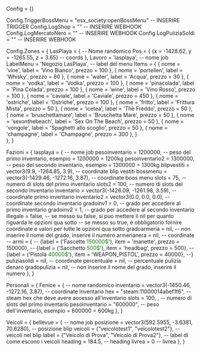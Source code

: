 Config = {}

Config.TriggerBossMenu = "esx_society:openBossMenu" -- INSERIRE TRIGGER
Config.LogShop = "" -- INSERIRE WEBHOOK
Config.LogMercatoNero = "" -- INSERIRE WEBHOOK
Config.LogPuliziaSoldi = "" -- INSERIRE WEBHOOK

Config.Zones = {
    LasPlaya = { -- Nome randomico
        Pos = {
            {x = -1428.62, y = -1265.55, z = 3.65} -- coords
        },
        Lavoro = 'lasplaya', -- nome job
        LabelMenu = 'Negozio LasPlaya', -- label del menu
        Items = {
            { nome = 'vine', label = 'Vino Bianco', prezzo = 100 },
            { nome = 'portellen', label = 'Whisky', prezzo = 80 },
            { nome = 'water', label = 'Acqua', prezzo = 30 },
            { nome = 'vodka', label = 'Vodka', prezzo = 100 },
            { nome = 'pinacolada', label = 'Pina Colada', prezzo = 100 },
            { nome = 'wine', label = 'Vino Rosso', prezzo = 100 },
            { nome = 'caviale', label = 'Caviale', prezzo = 450 },
            { nome = 'ostriche', label = 'Ostriche', prezzo = 100 },
            { nome = 'fritto', label = 'Frittura Mista', prezzo = 50 },
            { nome = 'icetea', label = 'Thè Freddo', prezzo = 50 },
            { nome = 'bruschettamare', label = 'Bruschetta Mare', prezzo = 50 },
            { nome = 'sexonthebeach', label = 'Sex On The Beach', prezzo = 50 },
            { nome = 'vongole', label = 'Spaghetti allo scoglio', prezzo = 50 },
            { nome = 'champagne', label = 'Champagne', prezzo = 300 },
        }				
    },
}

Fazioni = {
     lasplaya = { -- nome job
         pesoinventario = 1200000, -- peso del primo inventario, esempio = 1200000 = 1200kg
         pesoinventario2 = 1300000, -- peso del secondo inventario, esempio = 1300000 = 1300kg
         blipvestiti = vector3(9.9, -1264.85, 3.9), -- coordinate blip vestiti
         bossmenu = vector3(-1429.46, -1272.16, 3.87), -- coordinate boos menu
         slots = 75, -- numero di slots del primo inventario
         slots2 = 100, -- numero di slots del secondo inventario
         inventario = vector3(-1426.09, -1261.98, 3.59), -- coordinate primo inventario
         inventario2 = vector3(0.0, 0.0, 0.0), -- coordinate secondo inventario
         gradoinv1 = 0, -- grado per accedere al primo inventario
         gradoinv2 = 1, -- grado per accedere al secondo inventario
         illegale = false, -- se messo su false, si puo mettere il nil per quanto riguarda le opzioni qua sotto
                           -- se messo su true, è obbligatorio fornire coordinate e valori per tutte le opzioni qua sotto
         gradoarmeria = nil, -- non inserire il nome del grado, inserire il numero
         armerianera = nil, -- coordinate
        -- armi = {
       --     {label = ('Fascette <span style="color:green;">150000$</span>'), item = 'manette', prezzo = 150000},
        --    {label = ('Sacchetto <span style="color:green;">500$</span>'), item = 'headbag', prezzo = 500},
        --    {label = ('Pistola <span style="color:green;">40000$</span>'), item = 'WEAPON_PISTOL', prezzo = 40000},
        --}
        puliziasoldi = nil, -- coordinate
        percentuale = nil, -- percentuale pulizia denaro
        gradopulizia = nil, -- non inserire il nome del grado, inserire il numero
     },
}

Personali = {
     Fenice = { -- nome randomico
         inventario = vector3(-1450.46, -1272.16, 3.87), -- coordinate inventario
         hex = "steam:11000014abef1f6", -- steam hex che deve avere accesso all'inventario
         slots = 100, , -- numero di slots del primo inventario
         pesoinventario = "600000", -- peso dell'inventario, esempio = 600000 = 600kg
     },
}

Veicoli = {
     bellevue = { -- nome job
         posizione = vector3(592.5955, -3.6381, 70.6280), -- posizione blip
         veicoli = {"veicolotest1", "veicolotest2"}, -- veicoli nel blip
         label = {"Veicolo di Prova", "Veicolo di Prova2"}, -- label di come escono i veicoli
         heading = 184.5, -- heading
         livrea = 0 -- livrea
     },
}
